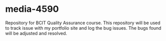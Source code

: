 # media-4590
Repository for BCIT Quality Assurance course. This repository will be used to track issue with my portfolio site and log the bug issues. The bugs found will be adjusted and resolved.
